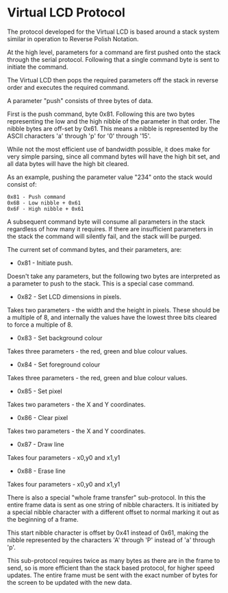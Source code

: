 Virtual LCD Protocol
====================

The protocol developed for the Virtual LCD is based around a stack
system similar in operation to Reverse Polish Notation.

At the high level, parameters for a command are first pushed onto
the stack through the serial protocol.  Following that a single
command byte is sent to initiate the command.

The Virtual LCD then pops the required parameters off the stack in
reverse order and executes the required command.

A parameter "push" consists of three bytes of data.

First is the push command, byte 0x81.  Following this are two bytes
representing the low and the high nibble of the parameter in that order.
The nibble bytes are off-set by 0x61.  This means a nibble is represented by
the ASCII characters 'a' through 'p' for '0' through '15'.

While not the most efficient use of bandwidth possible, it does make for
very simple parsing, since all command bytes will have the high bit set, and
all data bytes will have the high bit cleared.  

As an example, pushing the parameter value "234" onto the stack would consist of:

    0x81 - Push command
    0x6B - Low nibble + 0x61
    0x6F - High nibble + 0x61

A subsequent command byte will consume all parameters in the stack regardless of
how many it requires.  If there are insufficient parameters in the stack the
command will silently fail, and the stack will be purged.

The current set of command bytes, and their parameters, are:

* 0x81 - Initiate push.

Doesn't take any parameters, but the following two bytes are interpreted as a parameter to push to the stack. This is a special case command.

* 0x82 - Set LCD dimensions in pixels.

Takes two parameters - the width and the height in pixels. These should be a multiple of 8, and internally the values have the lowest three bits cleared to force a multiple of 8.

* 0x83 - Set background colour

Takes three parameters - the red, green and blue colour values.

* 0x84 - Set foreground colour

Takes three parameters - the red, green and blue colour values.

* 0x85 - Set pixel

Takes two parameters - the X and Y coordinates.

* 0x86 - Clear pixel

Takes two parameters - the X and Y coordinates.

* 0x87 - Draw line

Takes four parameters - x0,y0 and x1,y1

* 0x88 - Erase line

Takes four parameters - x0,y0 and x1,y1

There is also a special "whole frame transfer" sub-protocol.  In this the entire
frame data is sent as one string of nibble characters.  It is initiated
by a special nibble character with a different offset to normal marking it
out as the beginning of a frame.

This start nibble character is offset by 0x41 instead of 0x61, making the
nibble represented by the characters 'A' through 'P' instead of 'a' through 'p'.

This sub-protocol requires twice as many bytes as there are in the frame to send, so is more efficient than the stack based protocol, for higher speed updates.  The entire frame must be sent with the exact number of bytes for the screen to be
updated with the new data.
